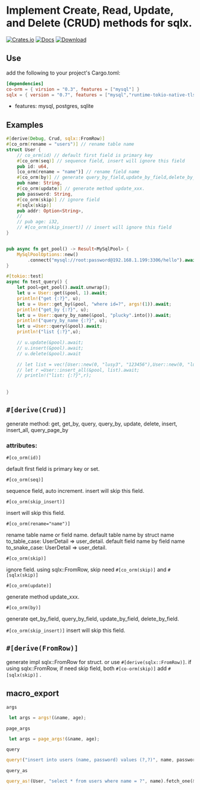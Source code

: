 # Implement Create, Read, Update, and Delete (CRUD) methods for sqlx.

[![Crates.io](https://img.shields.io/crates/v/co-orm.svg)](https://crates.io/crates/co-orm)
[![Docs](https://docs.rs/co-orm/badge.svg)](https://docs.rs/co-orm)
[![Download](https://img.shields.io/crates/d/co-orm.svg?style=flat-square)](https://crates.io/crates/co-orm)


## Use
 add the following to your project's Cargo.toml:
 ```toml
[dependencies]
co-orm = { virsion = "0.3", features = ["mysql"] }
sqlx = { version = "0.7", features = ["mysql","runtime-tokio-native-tls"] }


 ```
 
 * features: mysql, postgres, sqlite

## Examples
```rust
#[derive(Debug, Crud, sqlx::FromRow)]
#[co_orm(rename = "users")] // rename table name
struct User {
    // co_orm(id) // default first field is primary key
    #[co_orm(seq)] // sequence field, insert will ignore this field
    pub id: u64,
    [co_orm(rename = "name")] // rename field name
    #[co_orm(by)] // generate query_by_field,update_by_field,delete_by_field
    pub name: String,
    #[co_orm(update)] // generate method update_xxx. 
    pub password: String,
    #[co_orm(skip)] // ignore field
    #[sqlx(skip)]
    pub addr: Option<String>,
    // 
    // pub age: i32,
    // #[co_orm(skip_insert)] // insert will ignore this field
}


pub async fn get_pool() -> Result<MySqlPool> {
    MySqlPoolOptions::new()
        .connect("mysql://root:password@192.168.1.199:3306/hello").await
}

#[tokio::test]
async fn test_query() {
    let pool=get_pool().await.unwrap();
    let u = User::get(&pool, 1).await;
    println!("get {:?}", u);
    let u = User::get_by(&pool, "where id=?", args!(1)).await;
    println!("get_by {:?}", u);
    let u = User::query_by_name(&pool, "plucky".into()).await;
    println!("query_by_name {:?}", u);
    let u =User::query(&pool).await;
    println!("list {:?}",u);

    // u.update(&pool).await;
    // u.insert(&pool).await;
    // u.delete(&pool).await

    // let list = vec![User::new(0, "lusy3", "123456"),User::new(0, "lusy5", "123456")];
    // let r =User::insert_all(&pool, list).await;
    // println!("list: {:?}",r);
    
    
}

```


## `#[derive(Crud)]`

generate method: get, get_by, query, query_by, update, delete, insert, insert_all, query_page_by

### attributes:

`#[co_orm(id)]`

default first field is primary key or set.

`#[co_orm(seq)]`

sequence field, auto increment. insert will skip this field.

`#[co_orm(skip_insert)]`

insert will skip this field.

`#[co_orm(rename="name")]`

rename table name or field name. 
default table name by struct name to_table_case: UserDetail => user_detail. 
default field name by field name to_snake_case: UserDetail => user_detail. 

`#[co_orm(skip)]`

ignore field. using sqlx::FromRow, skip need `#[co_orm(skip)]` and `#[sqlx(skip)]`

`#[co_orm(update)]`

generate method update_xxx. 

`#[co_orm(by)]`

generate qet_by_field, query_by_field, update_by_field, delete_by_field.

`#[co_orm(skip_insert)]`
insert will skip this field.


## `#[derive(FromRow)]`

generate impl sqlx::FromRow for struct.
or use `#[derive(sqlx::FromRow)]`.
if using sqlx::FromRow, if need skip field, both `#[co-orm(skip)]` add `#[sqlx(skip)]` .

## macro_export


`args`
``` rust
 let args = args!(&name, age);
```
`page_args`
``` rust
 let args = page_args!(&name, age);
```

`query`
```rust
query!("insert into users (name, password) values (?,?)", name, password).execute(&pool).await
```
 
`query_as`
```rust
query_as!(User, "select * from users where name = ?", name).fetch_one(&pool).await
```